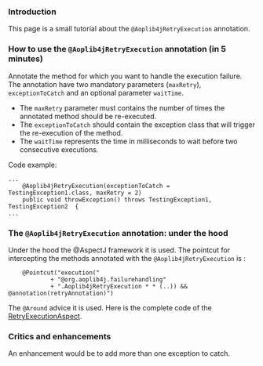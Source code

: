 ### Introduction ###
This page is a small tutorial about the `@Aoplib4jRetryExecution` annotation.



### How to use the `@Aoplib4jRetryExecution` annotation (in 5 minutes) ###
Annotate the method for which you want to handle the execution failure. The annotation have two mandatory parameters (`maxRetry`), `exceptionToCatch` and an optional parameter `waitTime`.

  * The `maxRetry` parameter must contains the number of times the annotated method should be re-executed.
  * The `exceptionToCatch` should contain the exception class that will trigger the re-execution of the method.
  * The `waitTime` represents the time in milliseconds to wait before two consecutive executions.

Code example:

```
...
    @Aoplib4jRetryExecution(exceptionToCatch = TestingException1.class, maxRetry = 2)
    public void throwException() throws TestingException1, TestingException2  {
...

```

### The `@Aoplib4jRetryExecution` annotation: under the hood ###
Under the hood the @AspectJ framework it is used. The pointcut for intercepting the methods annotated with the `@Aoplib4jRetryExecution` is :

```
    @Pointcut("execution("
            + "@org.aoplib4j.failurehandling"
            + ".Aoplib4jRetryExecution * * (..)) && @annotation(retryAnnotation)")
```
The `@Around` advice it is used.
Here is the complete code of the [RetryExecutionAspect](http://code.google.com/p/aoplib4j/source/browse/trunk/aoplib4j/src/main/java/org/aoplib4j/failurehandling/internal/RetryExecutionAspect.java).

### Critics and enhancements ###
An enhancement would be to add more than one exception to catch.
